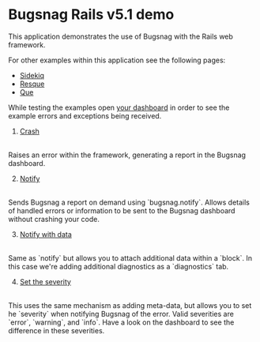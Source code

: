 # Bugsnag Rails v5.1 demo

This application demonstrates the use of Bugsnag with the Rails web framework.

For other examples within this application see the following pages:

- [Sidekiq](/sidekiq)
- [Resque](/resque)
- [Que](/que)

While testing the examples open [your dashboard](https://app.bugsnag.com) in order to see the example errors and exceptions being received.

1. [Crash](/crash)
<br/>
    Raises an error within the framework, generating a report in the Bugsnag dashboard.

2. [Notify](/notify)
<br/>
    Sends Bugsnag a report on demand using `bugsnag.notify`.  Allows details of handled errors or information to be sent to the Bugsnag dashboard without crashing your code.

3. [Notify with data](/notify_data)
<br/>
    Same as `notify` but allows you to attach additional data within a `block`. In this case we're adding additional diagnostics as a `diagnostics` tab.

4. [Set the severity](/notify_severity)
<br/>
    This uses the same mechanism as adding meta-data, but allows you to set he `severity` when notifying Bugsnag of the error.  Valid severities are `error`, `warning`, and `info`.  Have a look on the dashboard to see the difference in these severities.
